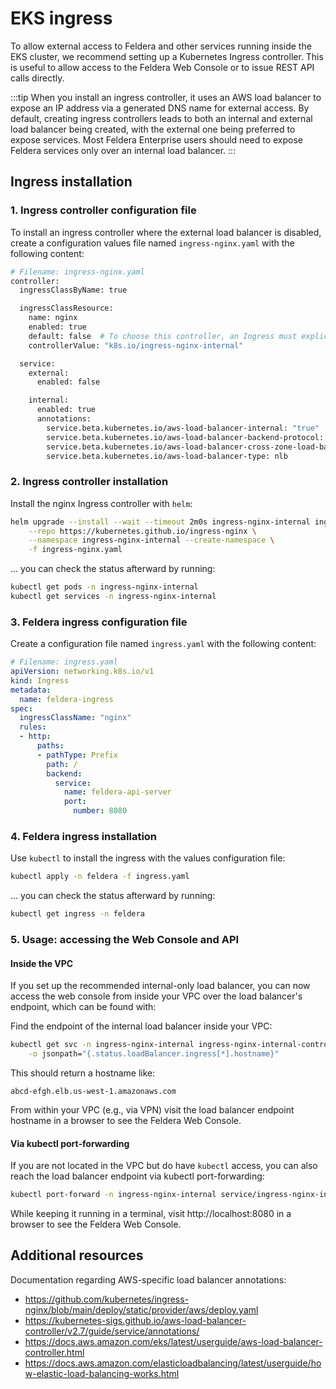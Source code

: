 # EKS ingress

To allow external access to Feldera and other services running inside the EKS
cluster, we recommend setting up a Kubernetes Ingress controller. This is
useful to allow access to the Feldera Web Console or to issue REST API calls
directly.

:::tip
When you install an ingress controller, it uses an AWS load balancer to expose
an IP address via a generated DNS name for external access. By default,
creating ingress controllers leads to both an internal and external load
balancer being created, with the external one being preferred to expose
services. Most Feldera Enterprise users should need to expose Feldera services only
over an internal load balancer.
:::

## Ingress installation

### 1. Ingress controller configuration file

To install an ingress controller where the external load balancer is disabled,
create a configuration values file named `ingress-nginx.yaml` with the following content:

```bash
# Filename: ingress-nginx.yaml
controller:
  ingressClassByName: true

  ingressClassResource:
    name: nginx
    enabled: true
    default: false  # To choose this controller, an Ingress must explicitly add in its spec: ingressClassName: nginx
    controllerValue: "k8s.io/ingress-nginx-internal"

  service:
    external:
      enabled: false

    internal:
      enabled: true
      annotations:
        service.beta.kubernetes.io/aws-load-balancer-internal: "true"
        service.beta.kubernetes.io/aws-load-balancer-backend-protocol: tcp
        service.beta.kubernetes.io/aws-load-balancer-cross-zone-load-balancing-enabled: 'true'
        service.beta.kubernetes.io/aws-load-balancer-type: nlb
```

### 2. Ingress controller installation

Install the nginx Ingress controller with `helm`:

```bash
helm upgrade --install --wait --timeout 2m0s ingress-nginx-internal ingress-nginx \
    --repo https://kubernetes.github.io/ingress-nginx \
    --namespace ingress-nginx-internal --create-namespace \
    -f ingress-nginx.yaml
```

... you can check the status afterward by running:
```bash
kubectl get pods -n ingress-nginx-internal
kubectl get services -n ingress-nginx-internal
```

### 3. Feldera ingress configuration file

Create a configuration file named `ingress.yaml` with the following content:
```yaml
# Filename: ingress.yaml
apiVersion: networking.k8s.io/v1
kind: Ingress
metadata:
  name: feldera-ingress
spec:
  ingressClassName: "nginx"
  rules:
  - http:
      paths:
      - pathType: Prefix
        path: /
        backend:
          service:
            name: feldera-api-server
            port:
              number: 8080
```

### 4. Feldera ingress installation

Use `kubectl` to install the ingress with the values configuration file:

```bash
kubectl apply -n feldera -f ingress.yaml
```

... you can check the status afterward by running:
```bash
kubectl get ingress -n feldera
```

### 5. Usage: accessing the Web Console and API

#### Inside the VPC

If you set up the recommended internal-only load balancer, you can now access the web console
from inside your VPC over the load balancer's endpoint, which can be found with:

Find the endpoint of the internal load balancer inside your VPC:

```bash
kubectl get svc -n ingress-nginx-internal ingress-nginx-internal-controller-internal \
    -o jsonpath="{.status.loadBalancer.ingress[*].hostname}"
```
This should return a hostname like:

```
abcd-efgh.elb.us-west-1.amazonaws.com
```

From within your VPC (e.g., via VPN) visit the load balancer endpoint hostname in a browser
to see the Feldera Web Console.

#### Via kubectl port-forwarding

If you are not located in the VPC but do have `kubectl` access,
you can also reach the load balancer endpoint via kubectl port-forwarding:

```bash
kubectl port-forward -n ingress-nginx-internal service/ingress-nginx-internal-controller-internal 8080:80
```

While keeping it running in a terminal, visit http://localhost:8080
in a browser to see the Feldera Web Console.

## Additional resources

Documentation regarding AWS-specific load balancer annotations:
- https://github.com/kubernetes/ingress-nginx/blob/main/deploy/static/provider/aws/deploy.yaml
- https://kubernetes-sigs.github.io/aws-load-balancer-controller/v2.7/guide/service/annotations/
- https://docs.aws.amazon.com/eks/latest/userguide/aws-load-balancer-controller.html
- https://docs.aws.amazon.com/elasticloadbalancing/latest/userguide/how-elastic-load-balancing-works.html
